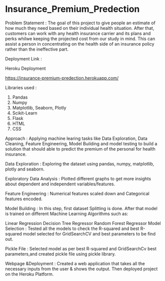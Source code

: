 # Insurance_Premium_Predection

Problem Statement :
The goal of this project to give people an estimate of how much they need based on their individual health situation. After that, customers can work with any health insurance carrier and its plans and perks whilwe keeping the projected cost from our study in mind. This can assist a person in concentrating on the health side of an insurance policy rather than the ineffective part.

Deployment Link :

Heroku Deployment

https://insurance-premium-predection.herokuapp.com/

Libraries used :
1) Pandas
2) Numpy
3) Matplotlib, Seaborn, Plotly
4) Scikit-Learn
5) Flask
6) HTML
7) CSS

Approach :
Applying machine learing tasks like Data Exploration, Data Cleaning, Feature Engineering, Model Building and model testing to build a solution that should able to predict the premium of the personal for health insurance.

Data Exploration : Exploring the dataset using pandas, numpy, matplotlib, plotly and seaborn.

Exploratory Data Analysis : Plotted different graphs to get more insights about dependent and independent variables/features.

Feature Engineering : Numerical features scaled down and Categorical features encoded.

Model Building : In this step, first dataset Splitting is done. After that model is trained on different Machine Learning Algorithms such as:

Linear Regression
Decision Tree Regressor
Random Forest Regressor
Model Selection : Tested all the models to check the R-squared and best R-squared model selected for GridSearchCV and best parameters to be find out.

Pickle File : Selected model as per best R-squared and GridSearchCv best parameters,and created pickle file using pickle library.

Webpage &Deployment : Created a web application that takes all the necessary inputs from the user & shows the output. Then deployed project on the Heroku Platform.
